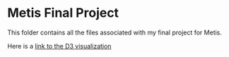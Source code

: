 # Metis Final Project  
This folder contains all the files associated with my final project for Metis.  

Here is a [link to the D3 visualization](index.html)  
